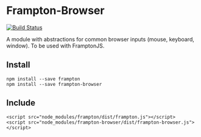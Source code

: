 # Frampton-Browser

[![Build Status](https://semaphoreci.com/api/v1/beatniklarry/frampton-browser/branches/master/badge.svg)](https://semaphoreci.com/beatniklarry/frampton-browser)

A module with abstractions for common browser inputs (mouse, keyboard, window). To be used with FramptonJS.


## Install

```
npm install --save frampton
npm install --save frampton-browser
```

## Include

```
<script src="node_modules/frampton/dist/frampton.js"></script>
<script src="node_modules/frampton-browser/dist/frampton-browser.js"></script>
```
